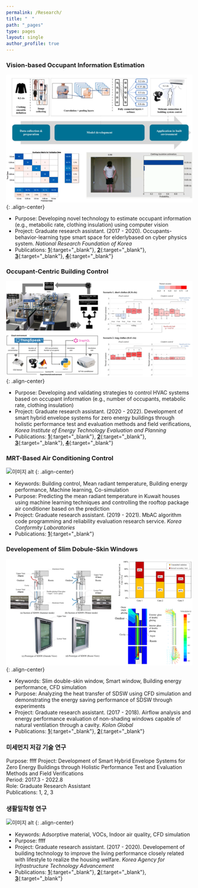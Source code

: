 ```yaml
---
permalink: /Research/
title: "　"
path: "_pages"
type: pages
layout: single
author_profile: true
---
```

### Vision-based Occupant Information Estimation 
![이미지 alt](/assets/images/Vision.png)
{: .align-center}   
* Purpose: Developing novel technology to estimate occupant information (e.g., metabolic rate, clothing insulation) using computer vision
* Project: Graduate research assistant. (2017 - 2020). Occupants-behavior-learning type smart space for elderlybased on cyber physics system. _National Research Foundation of Korea_  
* Publications: [__1__](https://www.sciencedirect.com/science/article/pii/S0360132321004388){:target="_blank"}, [__2__](https://www.mdpi.com/2071-1050/11/20/5702){:target="_blank"}, [__3__](https://www.mdpi.com/2073-4433/11/1/106){:target="_blank"}, [__4__](https://link.springer.com/article/10.1007/s12273-020-0707-1){:target="_blank"}   

### Occupant-Centric Building Control
![이미지 alt](/assets/images/OCC.png)
{: .align-center}   
* Purpose: Developing and validating strategies to control HVAC systems based on occupant information (e.g., number of occupants, metabolic rate, clothing insulation)
* Project: Graduate research assistant. (2020 - 2022). Development of smart hybrid envelope systems for zero energy buildings through holistic performance test and evaluation methods and field verifications, _Korea Institute of Energy Technology Evaluation and Planning_   
* Publications: [__1__](https://www.sciencedirect.com/science/article/pii/S0360132322007272){:target="_blank"}, [__2__](https://www.sciencedirect.com/science/article/pii/S0360132322007272){:target="_blank"}, [__3__](https://www.sciencedirect.com/science/article/pii/S0378778821006733){:target="_blank"}, [__4__](https://www.sciencedirect.com/science/article/pii/S0360132321004662){:target="_blank"}   

### MRT-Based Air Conditioning Control
![이미지 alt](/assets/images/Kuwait.png)
{: .align-center}   
* Keywords: Building control, Mean radiant temperature, Building energy performance, Machine learning, Co-simulation
* Purpose: Predicting the mean radiant temperature in Kuwait houses using machine learning techniques and controlling the rooftop package air conditioner based on the prediction
* Project: Graduate research assistant. (2019 - 2021). MbAC algorithm code programming and reliability evaluation research service. _Korea Conformity Laboratories_  
* Publications: [__1__](https://www.sciencedirect.com/science/article/pii/S036013232100754X){:target="_blank"}

### Developement of Slim Dobule-Skin Windows
![이미지 alt](/assets/images/SDSW.png)
{: .align-center}   
* Keywords: Slim double-skin window, Smart window, Building energy performance, CFD simulation    
* Purpose: Analyzing the heat transfer of SDSW using CFD simulation and demonstrating the energy saving performance of SDSW through experiments   
* Project: Graduate research assistant. (2017 - 2018). Airflow analysis and energy performance evaluation of non-shading windows capable of natural ventilation through a cavity. _Kolon Global_   
* Publications: [__1__](https://www.sciencedirect.com/science/article/pii/S1359431119311081){:target="_blank"}, [__2__](https://www.sciencedirect.com/science/article/pii/S0378778821009658){:target="_blank"}   

### 미세먼지 저감 기술 연구
Purpose: ffff
Project: Development of Smart Hybrid Envelope Systems for Zero Energy Buildings through Holistic Performance Test and Evaluation Methods and Field Verifications   
Period: 2017.3 - 2022.8   
Role: Graduate Research Assistant   
Publications: 1, 2, 3   

### 생활밀착형 연구
![이미지 alt](/assets/images/IAQ.png)
{: .align-center}   
* Keywords: Adsorptive material, VOCs, Indoor air quality, CFD simulation   
* Purpose: ffff
* Project: Graduate research assistant. (2017 - 2020). Developement of building technology to improve the living performance closely related with lifestyle to realize the housing welfare. _Korea Agency for Infrastructure Technology Advancement_ 
* Publications: [__1__](http://www.kieae.kr/_PR/view/?aidx=26336&bidx=2476){:target="_blank"}, [__2__](https://koreascience.kr/article/JAKO201732663239337.page){:target="_blank"}, [__3__](https://koreascience.kr/article/JAKO201732663239337.page){:target="_blank"}
